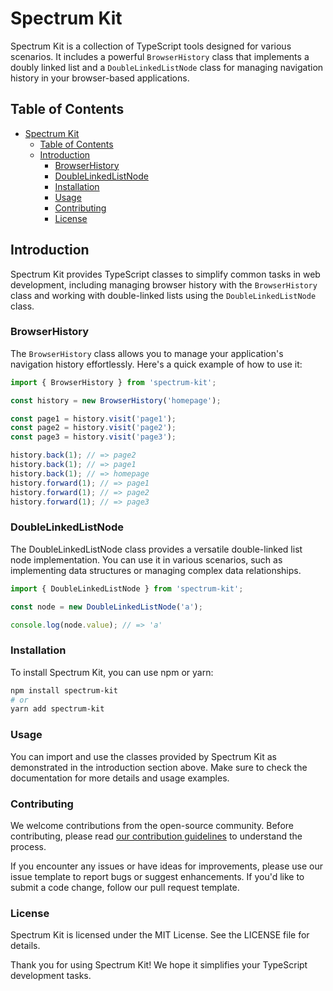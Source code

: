 # Spectrum Kit

Spectrum Kit is a collection of TypeScript tools designed for various scenarios. It includes a powerful `BrowserHistory` class that implements a doubly linked list and a `DoubleLinkedListNode` class for managing navigation history in your browser-based applications.

## Table of Contents

- [Spectrum Kit](#spectrum-kit)
  - [Table of Contents](#table-of-contents)
  - [Introduction](#introduction)
    - [BrowserHistory](#browserhistory)
    - [DoubleLinkedListNode](#doublelinkedlistnode)
    - [Installation](#installation)
    - [Usage](#usage)
    - [Contributing](#contributing)
    - [License](#license)

## Introduction

Spectrum Kit provides TypeScript classes to simplify common tasks in web development, including managing browser history with the `BrowserHistory` class and working with double-linked lists using the `DoubleLinkedListNode` class.

### BrowserHistory

The `BrowserHistory` class allows you to manage your application's navigation history effortlessly. Here's a quick example of how to use it:

```js
import { BrowserHistory } from 'spectrum-kit';

const history = new BrowserHistory('homepage');

const page1 = history.visit('page1');
const page2 = history.visit('page2');
const page3 = history.visit('page3');

history.back(1); // => page2
history.back(1); // => page1
history.back(1); // => homepage
history.forward(1); // => page1
history.forward(1); // => page2
history.forward(1); // => page3
```

### DoubleLinkedListNode

The DoubleLinkedListNode class provides a versatile double-linked list node implementation. You can use it in various scenarios, such as implementing data structures or managing complex data relationships.

```js
import { DoubleLinkedListNode } from 'spectrum-kit';

const node = new DoubleLinkedListNode('a');

console.log(node.value); // => 'a'
```

### Installation

To install Spectrum Kit, you can use npm or yarn:

```bash
npm install spectrum-kit
# or
yarn add spectrum-kit
```

### Usage

You can import and use the classes provided by Spectrum Kit as demonstrated in the introduction section above. Make sure to check the documentation for more details and usage examples.

### Contributing

We welcome contributions from the open-source community. Before contributing, please read [our contribution guidelines](./.github/CONTRIBUTING.md) to understand the process.

If you encounter any issues or have ideas for improvements, please use our issue template to report bugs or suggest enhancements. If you'd like to submit a code change, follow our pull request template.

### License

Spectrum Kit is licensed under the MIT License. See the LICENSE file for details.

Thank you for using Spectrum Kit! We hope it simplifies your TypeScript development tasks.
